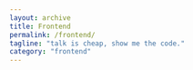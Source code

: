 ```yaml
---
layout: archive
title: Frontend
permalink: /frontend/
tagline: "talk is cheap, show me the code."
category: "frontend"
---
```

